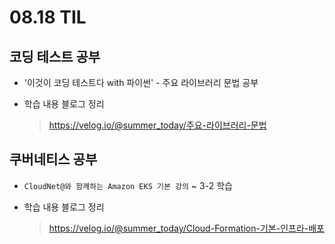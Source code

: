 <h1> 08.18 TIL </h1>

## 코딩 테스트 공부

- '이것이 코딩 테스트다 with 파이썬' - 주요 라이브러리 문법 공부

- 학습 내용 블로그 정리
  > https://velog.io/@summer_today/주요-라이브러리-문법



## 쿠버네티스 공부

- `CloudNet@와 함께하는 Amazon EKS 기본 강의` ~ 3-2 학습

- 학습 내용 블로그 정리
   > https://velog.io/@summer_today/Cloud-Formation-기본-인프라-배포
